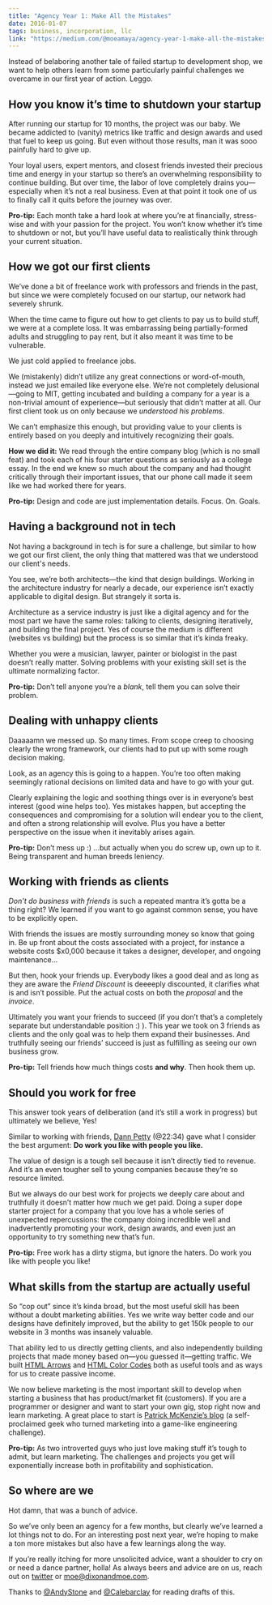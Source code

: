```yaml
---
title: "Agency Year 1: Make All the Mistakes"
date: 2016-01-07
tags: business, incorporation, llc
link: "https://medium.com/@moeamaya/agency-year-1-make-all-the-mistakes-dde0abbe27b7"
---
```


Instead of belaboring another tale of failed startup to development shop, we want to help others learn from some particularly painful challenges we overcame in our first year of action. Leggo.


## How you know it’s time to shutdown your startup

After running our startup for 10 months, the project was our baby. We became addicted to (vanity) metrics like traffic and design awards and used that fuel to keep us going. But even without those results, man it was sooo painfully hard to give up.

Your loyal users, expert mentors, and closest friends invested their precious time and energy in your startup so there’s an overwhelming responsibility to continue building. But over time, the labor of love completely drains you—especially when it’s not a real business. Even at that point it took one of us to finally call it quits before the journey was over.

**Pro-tip:** Each month take a hard look at where you’re at financially, stress-wise and with your passion for the project. You won’t know whether it’s time to shutdown or not, but you’ll have useful data to realistically think through your current situation.


## How we got our first clients

We’ve done a bit of freelance work with professors and friends in the past, but since we were completely focused on our startup, our network had severely shrunk.

When the time came to figure out how to get clients to pay us to build stuff, we were at a complete loss. It was embarrassing being partially-formed adults and struggling to pay rent, but it also meant it was time to be vulnerable.

We just cold applied to freelance jobs.

We (mistakenly) didn’t utilize any great connections or word-of-mouth, instead we just emailed like everyone else. We’re not completely delusional—going to MIT, getting incubated and building a company for a year is a non-trivial amount of experience—but seriously that didn’t matter at all. Our first client took us on only because we *understood his problems*.

We can’t emphasize this enough, but providing value to your clients is entirely based on you deeply and intuitively recognizing their goals.

**How we did it:** We read through the entire company blog (which is no small feat) and took each of his four starter questions as seriously as a college essay. In the end we knew so much about the company and had thought critically through their important issues, that our phone call made it seem like we had worked there for years.

**Pro-tip:** Design and code are just implementation details. Focus. On. Goals.

## Having a background not in tech

Not having a background in tech is for sure a challenge, but similar to how we got our first client, the only thing that mattered was that we understood our client's needs.

You see, we’re both architects—the kind that design buildings. Working in the architecture industry for nearly a decade, our experience isn’t exactly applicable to digital design. But strangely it sorta is.

Architecture as a service industry is just like a digital agency and for the most part we have the same roles: talking to clients, designing iteratively, and building the final project. Yes of course the medium is different (websites vs building) but the process is so similar that it’s kinda freaky.

Whether you were a musician, lawyer, painter or biologist in the past doesn’t really matter. Solving problems with your existing skill set is the ultimate normalizing factor.

**Pro-tip:** Don’t tell anyone you’re a *blank*, tell them you can solve their problem.

## Dealing with unhappy clients

Daaaaamn we messed up. So many times. From scope creep to choosing clearly the wrong framework, our clients had to put up with some rough decision making.

Look, as an agency this is going to a happen. You’re too often making seemingly rational decisions on limited data and have to go with your gut.

Clearly explaining the logic and soothing things over is in everyone’s best interest (good wine helps too). Yes mistakes happen, but accepting the consequences and compromising for a solution will endear you to the client, and often a strong relationship will evolve. Plus you have a better perspective on the issue when it inevitably arises again.

**Pro-tip:** Don’t mess up :) …but actually when you do screw up, own up to it. Being transparent and human breeds leniency.

## Working with friends as clients

*Don’t do business with friends* is such a repeated mantra it’s gotta be a thing right? We learned if you want to go against common sense, you have to be explicitly open.

With friends the issues are mostly surrounding money so know that going in. Be up front about the costs associated with a project, for instance a website costs $x0,000 because it takes a designer, developer, and ongoing maintenance…

But then, hook your friends up. Everybody likes a good deal and as long as they are aware the *Friend Discount* is deeeeply discounted, it clarifies what is and isn’t possible. Put the actual costs on both the *proposal* and the *invoice*.

Ultimately you want your friends to succeed (if you don’t that’s a completely separate but understandable position :) ). This year we took on 3 friends as clients and the only goal was to help them expand their businesses. And truthfully seeing our friends’ succeed is just as fulfilling as seeing our own business grow.

**Pro-tip:** Tell friends how much things costs **and why**. Then hook them up.

## Should you work for free

This answer took years of deliberation (and it’s still a work in progress) but ultimately we believe, Yes!

Similar to working with friends, [Dann Petty](https://designdetails.simplecast.fm/81 "Dann Petty on Design Details Podcast") (@22:34) gave what I consider the best argument: **Do work you like with people you like.**

The value of design is a tough sell because it isn’t directly tied to revenue. And it’s an even tougher sell to young companies because they’re so resource limited.

But we always do our best work for projects we deeply care about and truthfully it doesn’t matter how much we get paid. Doing a super dope starter project for a company that you love has a whole series of unexpected repercussions: the company doing incredible well and inadvertently promoting your work, design awards, and even just an opportunity to try something new that’s fun.

**Pro-tip:** Free work has a dirty stigma, but ignore the haters. Do work you like with people you like!

## What skills from the startup are actually useful

So “cop out” since it’s kinda broad, but the most useful skill has been without a doubt marketing abilities. Yes we write way better code and our designs have definitely improved, but the ability to get 150k people to our website in 3 months was insanely valuable.

That ability led to us directly getting clients, and also independently building projects that made money based on—you guessed it—getting traffic. We built [HTML Arrows](http://htmlarrows.com/ "HTML Arrows — HTML Symbols, Entities and Codes") and [HTML Color Codes](http://htmlcolorcodes.com/ "HTML Color Codes — Color Picker, Charts, Names and More") both as useful tools and as ways for us to create passive income.

We now believe marketing is the most important skill to develop when starting a business that has product/market fit (customers). If you are a programmer or designer and want to start your own gig, stop right now and learn marketing. A great place to start is [Patrick McKenzie’s blog](http://www.kalzumeus.com/greatest-hits/ "Kalzumeus Software — Greatest Hits") (a self-proclaimed geek who turned marketing into a game-like engineering challenge).

**Pro-tip:** As two introverted guys who just love making stuff it’s tough to admit, but learn marketing. The challenges and projects you get will exponentially increase both in profitability and sophistication.

## So where are we

Hot damn, that was a bunch of advice.

So we’ve only been an agency for a few months, but clearly we’ve learned a lot things not to do. For an interesting post next year, we’re hoping to make a ton more mistakes but also have a few learnings along the way.

If you’re really itching for more unsolicited advice, want a shoulder to cry on or need a dance partner, holla! As always beers and advice are on us, reach out on [twitter](https://twitter.com/dixonandmoe "Dixon & Moe on Twitter") or [moe@dixonandmoe.com](mailto:moe@dixonandmoe.com "Email Moe").


Thanks to [@AndyStone](https://twitter.com/AndyStone "Andy Stone on Twitter") and [@Calebarclay](https://twitter.com/Calebarclay "Caleb Barclay on Twitter") for reading drafts of this.